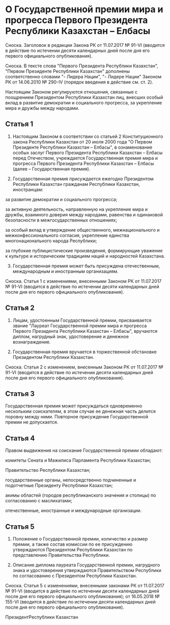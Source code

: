 # О Государственной премии мира и прогресса Первого Президента Республики Казахстан – Елбасы

Сноска. Заголовок в редакции Закона РК от 11.07.2017 № 91-VI (вводится в действие по истечении десяти календарных дней после дня его первого официального опубликования).

Сноска. В тексте слова "Первого Президента Республики Казахстан", "Первом Президенте Республики Казахстан" дополнены соответственно словами "- Лидера Нации", "- Лидере Нации" Законом РК от 14.06.2010 № 290-IV (порядок введения в действие см. ст. 2).

Настоящим Законом регулируются отношения, связанные с поощрением Президентом Республики Казахстан лиц, внесших особый вклад в развитие демократии и социального прогресса, за укрепление мира и дружбы между народами.

## Статья 1

1. Настоящим Законом в соответствии со статьей 2 Конституционного закона Республики Казахстан от 20 июля 2000 года "О Первом Президенте Республики Казахстан – Елбасы", в ознаменование особых заслуг Первого Президента Республики Казахстан – Елбасы перед Отечеством, учреждается Государственная премия мира и прогресса Первого Президента Республики Казахстан – Елбасы (далее – Государственная премия).

2. Государственная премия присуждается ежегодно Президентом Республики Казахстан гражданам Республики Казахстан, иностранцам:

за развитие демократии и социального прогресса;

за активную деятельность, направленную на укрепление мира и дружбы, взаимного доверия между народами, равенства и одинаковой безопасности в межгосударственных отношениях;

за особый вклад в утверждение общественного, межнационального и межконфессионального согласия, укрепление единства многонационального народа Республики;

за глубокие публицистические произведения, формирующие уважение к культуре и историческим традициям наций и народностей Казахстана.

3. Государственная премия может быть присуждена отечественным, международным и иностранным организациям.

Сноска. Статья 1 с изменениями, внесенными Законом РК от 11.07.2017 № 91-VI (вводится в действие по истечении десяти календарных дней после дня его первого официального опубликования).

## Статья 2

1. Лицам, удостоенным Государственной премии, присваивается звание "Лауреат Государственной премии мира и прогресса Первого Президента Республики Казахстан – Елбасы", вручаются диплом, нагрудный знак, удостоверение и денежное вознаграждение.

2. Государственная премия вручается в торжественной обстановке Президентом Республики Казахстан.

Сноска. Статья 2 с изменением, внесенным Законом РК от 11.07.2017 № 91-VI (вводится в действие по истечении десяти календарных дней после дня его первого официального опубликования).

## Статья 3

Государственная премия может присуждаться одновременно нескольким соискателям, в этом случае ее денежная часть делится поровну между ними. Повторное присуждение Государственной премии не допускается.

## Статья 4

Правом выдвижения на соискание Государственной премии обладают:

комитеты Сената и Мажилиса Парламента Республики Казахстан;

Правительство Республики Казахстан;

государственные органы, непосредственно подчиненные и подотчетные Президенту Республики Казахстан;

акимы областей (городов республиканского значения и столицы) по согласованию с маслихатами;

отечественные, иностранные и международные организации.

## Статья 5

1. Положение о Государственной премии, количество и размер премии, а также состав комиссии по ее присуждению утверждаются Президентом Республики Казахстан по представлению Правительства Республики.

2. Описание диплома лауреата Государственной премии, нагрудного знака и удостоверения утверждаются Правительством Республики по согласованию с Президентом Республики Казахстан.

Сноска. Статья 5 с изменениями, внесенными законами РК от 11.07.2017 № 91-VI (вводится в действие по истечении десяти календарных дней после дня его первого официального опубликования); от 16.05.2018 № 155-VI (вводится в действие по истечении десяти календарных дней после дня его первого официального опубликования).

Пре­зи­дентРес­пуб­ли­ки Ка­зах­стан


